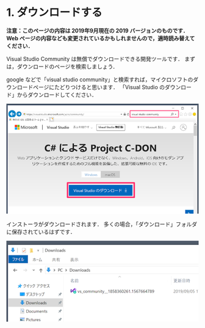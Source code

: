 # 1. ダウンロードする

**注意：このページの内容は 2019年9月現在の 2019 バージョンのものです．
Web ページの内容なども変更されているかもしれませんので，適時読み替えてください．**

Visual Studio Community は無償でダウンロードできる開発ツールです．
まずは，ダウンロードのページを検索しましょう．

google などで「visual studio community」と検索すれば，マイクロソフトのダウンロードページにたどりつけると思います．
「Visual Studio のダウンロード」からダウンロードしてください．

![VSC ページ](/img/vs2019download.png)

インストーラがダウンロードされます．
多くの場合，「ダウンロード」フォルダに保存されているはずです．

![VSCインストーラ](/img/vs2019installer.png)
